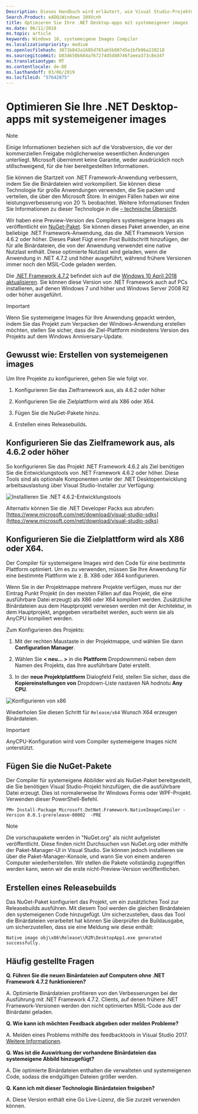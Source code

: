 ```yaml
---
Description: Dieses Handbuch wird erläutert, wie Visual Studio-Projektmappe zum Optimieren der Binärdateien der Anwendung mit nativen Images zu konfigurieren.
Search.Product: eADQiWindows 10XVcnh
title: Optimieren Sie Ihre .NET Desktop-apps mit systemeigener images
ms.date: 06/11/2018
ms.topic: article
keywords: Windows 10, systemeigene Images Compiler
ms.localizationpriority: medium
ms.openlocfilehash: 3071b843a1605d765ab5b087d5e1bfb96a220218
ms.sourcegitcommit: b034650b684a767274d5d88746faeea373c8e34f
ms.translationtype: MT
ms.contentlocale: de-DE
ms.lasthandoff: 03/06/2019
ms.locfileid: "57642875"
---
```

# <a name="optimize-your-net-desktop-apps-with-native-images"></a>Optimieren Sie Ihre .NET Desktop-apps mit systemeigener images

> [!NOTE]
> Einige Informationen beziehen sich auf die Vorabversion, die vor der kommerziellen Freigabe möglicherweise wesentlichen Änderungen unterliegt. Microsoft übernimmt keine Garantie, weder ausdrücklich noch stillschweigend, für die hier bereitgestellten Informationen.

Sie können die Startzeit von .NET Framework-Anwendung verbessern, indem Sie die Binärdateien wird vorkompiliert. Sie können diese Technologie für große Anwendungen verwenden, die Sie packen und verteilen, die über den Microsoft Store. In einigen Fällen haben wir eine leistungsverbesserung von 20 % beobachtet. Weitere Informationen finden Sie Informationen zu dieser Technologie in die [– technische Übersicht](https://github.com/dotnet/coreclr/blob/master/Documentation/botr/readytorun-overview.md).

Wir haben eine Preview-Version des Compilers systemeigene Images als veröffentlicht ein [NuGet-Paket](https://www.nuget.org/packages/Microsoft.DotNet.Framework.NativeImageCompiler). Sie können dieses Paket anwenden, an eine beliebige .NET Framework-Anwendung, das die .NET Framework Version 4.6.2 oder höher. Dieses Paket Fügt einen Post Buildschritt hinzufügen, der für alle Binärdateien, die von der Anwendung verwendet eine native Nutzlast enthält. Diese optimierte Nutzlast wird geladen, wenn die Anwendung in .NET 4.7.2 und höher ausgeführt, während frühere Versionen immer noch den MSIL-Code geladen werden.

Die [.NET Framework 4.7.2](https://blogs.msdn.microsoft.com/dotnet/2018/04/30/announcing-the-net-framework-4-7-2/) befindet sich auf die [Windows 10 April 2018 aktualisieren](https://blogs.windows.com/windowsexperience/2018/04/30/how-to-get-the-windows-10-april-2018-update/). Sie können diese Version von .NET Framework auch auf PCs installieren, auf denen Windows 7 und höher und Windows Server 2008 R2 oder höher ausgeführt.

> [!IMPORTANT]
> Wenn Sie systemeigene Images für Ihre Anwendung gepackt werden, indem Sie das Projekt zum Verpacken der Windows-Anwendung erstellen möchten, stellen Sie sicher, dass die Ziel-Plattform mindestens Version des Projekts auf dem Windows Anniversary-Update.

## <a name="how-to-produce-native-images"></a>Gewusst wie: Erstellen von systemeigenen images

Um Ihre Projekte zu konfigurieren, gehen Sie wie folgt vor.

1. Konfigurieren Sie das Zielframework aus, als 4.6.2 oder höher

2. Konfigurieren Sie die Zielplattform wird als X86 oder X64. 

3. Fügen Sie die NuGet-Pakete hinzu.

4. Erstellen eines Releasebuilds.

## <a name="configure-the-target-framework-as-462-or-above"></a>Konfigurieren Sie das Zielframework aus, als 4.6.2 oder höher

So konfigurieren Sie das Projekt .NET Framework 4.6.2 als Ziel benötigen Sie die Entwicklungstools von .NET Framework 4.6.2 oder höher. Diese Tools sind als optionale Komponenten unter der .NET Desktopentwicklung arbeitsauslastung über Visual Studio-Installer zur Verfügung:

![Installieren Sie .NET 4.6.2-Entwicklungstools](images/desktop-to-uwp/install-4.6.2-devpack.png)

Alternativ können Sie die .NET Developer Packs aus abrufen: [https://www.microsoft.com/net/download/visual-studio-sdks](https://www.microsoft.com/net/download/visual-studio-sdks)

## <a name="configure-the-target-platform-as-x86-or-x64"></a>Konfigurieren Sie die Zielplattform wird als X86 oder X64.

Der Compiler für systemeigene Images wird den Code für eine bestimmte Plattform optimiert. Um es zu verwenden, müssen Sie Ihre Anwendung für eine bestimmte Plattform wie z. B. X86 oder X64 konfigurieren.

Wenn Sie in der Projektmappe mehrere Projekte verfügen, muss nur der Eintrag Punkt Projekt (in den meisten Fällen auf das Projekt, die eine ausführbare Datei erzeugt) als X86 oder X64 kompiliert werden. Zusätzliche Binärdateien aus dem Hauptprojekt verwiesen werden mit der Architektur, in dem Hauptprojekt, angegeben verarbeitet werden, auch wenn sie als AnyCPU kompiliert werden.

Zum Konfigurieren des Projekts:

1. Mit der rechten Maustaste in der Projektmappe, und wählen Sie dann **Configuration Manager**.

2. Wählen Sie **< neu... >** in die **Plattform** Dropdownmenü neben dem Namen des Projekts, das Ihre ausführbare Datei erstellt.

3. In der **neue Projektplattform** Dialogfeld Feld, stellen Sie sicher, dass die **Kopiereinstellungen von** Dropdown-Liste nastaven NA hodnotu **Any CPU**.

![Konfigurieren von x86](images/desktop-to-uwp/configure-x86.png)

Wiederholen Sie diesen Schritt für `Release/x64` Wunsch X64 erzeugen Binärdateien.

>[!IMPORTANT]
> AnyCPU-Konfiguration wird vom Compiler systemeigene Images nicht unterstützt.

## <a name="add-the-nuget-packages"></a>Fügen Sie die NuGet-Pakete

Der Compiler für systemeigene Abbilder wird als NuGet-Paket bereitgestellt, die Sie benötigen Visual Studio-Projekt hinzufügen, die die ausführbare Datei erzeugt. Dies ist normalerweise Ihr Windows Forms oder WPF-Projekt. Verwenden dieser PowerShell-Befehl.

```PS
PM> Install-Package Microsoft.DotNet.Framework.NativeImageCompiler -Version 0.0.1-prerelease-00002  -PRE
```

> [!NOTE]
> Die vorschaupakete werden in "NuGet.org" als nicht aufgelistet veröffentlicht. Diese finden nicht Durchsuchen von NuGet.org oder mithilfe der Paket-Manager-UI in Visual Studio. Sie können jedoch installieren sie über die Paket-Manager-Konsole, und wann Sie von einem anderen Computer wiederherstellen. Wir stellen die Pakete vollständig zugegriffen werden kann, wenn wir die erste nicht-Preview-Version veröffentlichen.

## <a name="create-a-release-build"></a>Erstellen eines Releasebuilds

Das NuGet-Paket konfiguriert das Projekt, um ein zusätzliches Tool zur Releasebuilds ausführen. Mit diesem Tool werden die gleichen Binärdateien den systemeigenen Code hinzugefügt.
Um sicherzustellen, dass das Tool die Binärdateien verarbeitet hat können Sie überprüfen die Buildausgabe, um sicherzustellen, dass sie eine Meldung wie diese enthält:

```
Native image obj\x86\Release\\R2R\DesktopApp1.exe generated successfully.
```

## <a name="faq"></a>Häufig gestellte Fragen

**Q. Führen Sie die neuen Binärdateien auf Computern ohne .NET Framework 4.7.2 funktionieren?**

A. Optimierte Binärdateien profitieren von den Verbesserungen bei der Ausführung mit .NET Framework 4.7.2. Clients, auf denen frühere .NET Framework-Versionen werden den nicht optimierten MSIL-Code aus der Binärdatei geladen.

**Q. Wie kann ich möchten Feedback abgeben oder melden Probleme?**

A. Melden eines Problems mithilfe des feedbacktools in Visual Studio 2017. [Weitere Informationen](https://docs.microsoft.com/visualstudio/ide/how-to-report-a-problem-with-visual-studio-2017).

**Q. Was ist die Auswirkung der vorhandene Binärdateien das systemeigene Abbild hinzugefügt?**

A. Die optimierte Binärdateien enthalten die verwalteten und systemeigenen Code, sodass die endgültigen Dateien größer werden.

**Q. Kann ich mit dieser Technologie Binärdateien freigeben?**

A. Diese Version enthält eine Go Live-Lizenz, die Sie zurzeit verwenden können.
